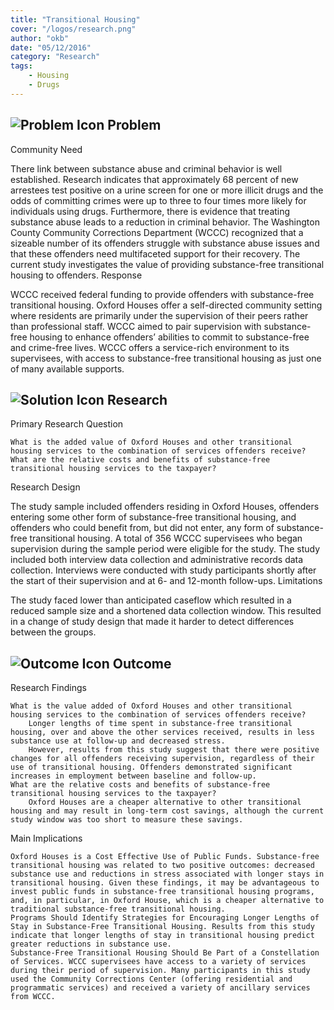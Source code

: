 ```yaml
---
title: "Transitional Housing"
cover: "/logos/research.png"
author: "okb"
date: "05/12/2016"
category: "Research"
tags:
    - Housing
    - Drugs 
---
```


## ![Problem Icon](https://github.com/google/material-design-icons/raw/master/alert/1x_web/ic_error_outline_black_48dp.png "Problem") Problem

Community Need

There link between substance abuse and criminal behavior is well established. Research indicates that approximately 68 percent of new arrestees test positive on a urine screen for one or more illicit drugs and the odds of committing crimes were up to three to four times more likely for individuals using drugs. Furthermore, there is evidence that treating substance abuse leads to a reduction in criminal behavior. The Washington County Community Corrections Department (WCCC) recognized that a sizeable number of its offenders struggle with substance abuse issues and that these offenders need multifaceted support for their recovery. The current study investigates the value of providing substance-free transitional housing to offenders.
Response

WCCC received federal funding to provide offenders with substance-free transitional housing. Oxford Houses offer a self-directed community setting where residents are primarily under the supervision of their peers rather than professional staff. WCCC aimed to pair supervision with substance-free housing to enhance offenders’ abilities to commit to substance-free and crime-free lives. WCCC offers a service-rich environment to its supervisees, with access to substance-free transitional housing as just one of many available supports.

## ![Solution Icon](https://github.com/google/material-design-icons/raw/master/action/1x_web/ic_lightbulb_outline_black_48dp.png "Solution") Research

Primary Research Question

    What is the added value of Oxford Houses and other transitional housing services to the combination of services offenders receive?
    What are the relative costs and benefits of substance-free transitional housing services to the taxpayer?

Research Design

The study sample included offenders residing in Oxford Houses, offenders entering some other form of substance-free transitional housing, and offenders who could benefit from, but did not enter, any form of substance-free transitional housing. A total of 356 WCCC supervisees who began supervision during the sample period were eligible for the study. The study included both interview data collection and administrative records data collection. Interviews were conducted with study participants shortly after the start of their supervision and at 6- and 12-month follow-ups.
Limitations

The study faced lower than anticipated caseflow which resulted in a reduced sample size and a shortened data collection window. This resulted in a change of study design that made it harder to detect differences between the groups.

## ![Outcome Icon](https://github.com/google/material-design-icons/raw/master/action/1x_web/ic_view_list_black_48dp.png "Outcome") Outcome

Research Findings

    What is the value added of Oxford Houses and other transitional housing services to the combination of services offenders receive?
        Longer lengths of time spent in substance-free transitional housing, over and above the other services received, results in less substance use at follow-up and decreased stress.
        However, results from this study suggest that there were positive changes for all offenders receiving supervision, regardless of their use of transitional housing. Offenders demonstrated significant increases in employment between baseline and follow-up.
    What are the relative costs and benefits of substance-free transitional housing services to the taxpayer?
        Oxford Houses are a cheaper alternative to other transitional housing and may result in long-term cost savings, although the current study window was too short to measure these savings.

Main Implications

    Oxford Houses is a Cost Effective Use of Public Funds. Substance-free transitional housing was related to two positive outcomes: decreased substance use and reductions in stress associated with longer stays in transitional housing. Given these findings, it may be advantageous to invest public funds in substance-free transitional housing programs, and, in particular, in Oxford House, which is a cheaper alternative to traditional substance-free transitional housing.
    Programs Should Identify Strategies for Encouraging Longer Lengths of Stay in Substance-Free Transitional Housing. Results from this study indicate that longer lengths of stay in transitional housing predict greater reductions in substance use.
    Substance-Free Transitional Housing Should Be Part of a Constellation of Services. WCCC supervisees have access to a variety of services during their period of supervision. Many participants in this study used the Community Corrections Center (offering residential and programmatic services) and received a variety of ancillary services from WCCC.
